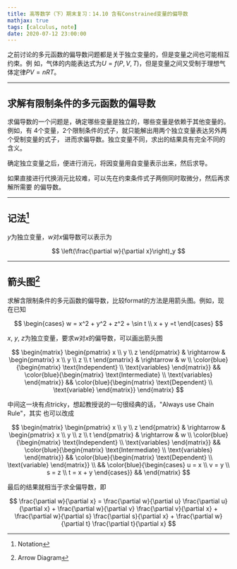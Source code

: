 ```yaml
---
title: 高等数学（下）期末复习：14.10 含有Constrained变量的偏导数
mathjax: true
tags: [calculus, note]
date: 2020-07-12 23:00:00
---
```


之前讨论的多元函数的偏导数问题都是关于独立变量的，但是变量之间也可能相互约束。例
如，气体的内能表达式为$U = f(P,V,T)$，但是变量之间又受制于理想气体定律$PV=nRT$。

<!--more-->

---

## 求解有限制条件的多元函数的偏导数

求偏导数的一个问题是，确定哪些变量是独立的，哪些变量是依赖于其他变量的。例如，有
4个变量，2个限制条件的式子，就只能解出用两个独立变量表达另外两个受制变量的式子，
进而求偏导数。独立变量不同，求出的结果具有完全不同的含义。

确定独立变量之后，便进行消元，将因变量用自变量表示出来，然后求导。

如果直接进行代换消元比较难，可以先在约束条件式子两侧同时取微分，然后再求解所需要
的偏导数。

---

## 记法[^1]

$y$为独立变量，$w$对$x$偏导数可以表示为

$$
\left(\frac{\partial w}{\partial x}\right)_y
$$

---

## 箭头图[^2]

求解含限制条件的多元函数的偏导数，比较format的方法是用箭头图。例如，现在已知

$$
\begin{cases}
    w = x^2 + y^2 + z^2 + \sin t \\
    x + y =t
\end{cases}
$$

$x$, $y$, $z$为独立变量，要求$w$对$x$的偏导数，可以画出箭头图

$$
\begin{matrix}
    \begin{pmatrix}
        x \\ y \\ z
    \end{pmatrix} & \rightarrow &
    \begin{pmatrix}
        x \\ y \\ z \\ t
    \end{pmatrix} & \rightarrow & w \\
    \color{blue}{\begin{matrix}
        \text{Independent} \\ \text{variables}
    \end{matrix}} &&
    \color{blue}{\begin{matrix}
        \text{Intermediate} \\ \text{variables}
    \end{matrix}} &&
    \color{blue}{\begin{matrix}
        \text{Dependent} \\ \text{variable}
    \end{matrix}}
\end{matrix}
$$

中间这一块有点tricky，想起教授说的一句很经典的话，"Always use Chain Rule"，其实
也可以改成

$$
\begin{matrix}
    \begin{pmatrix}
        x \\ y \\ z
    \end{pmatrix} & \rightarrow &
    \begin{pmatrix}
        x \\ y \\ z \\ t
    \end{pmatrix} & \rightarrow & w \\
    \color{blue}{\begin{matrix}
        \text{Independent} \\ \text{variables}
    \end{matrix}} &&
    \color{blue}{\begin{matrix}
        \text{Intermediate} \\ \text{variables}
    \end{matrix}} &&
    \color{blue}{\begin{matrix}
        \text{Dependent} \\ \text{variable}
    \end{matrix}} \\ &&
    \color{blue}{\begin{cases}
        u = x \\ v = y \\ s = z \\ t = x + y
    \end{cases}} &&
\end{matrix}
$$

最后的结果就相当于求全偏导数，即

$$
\frac{\partial w}{\partial x} =
\frac{\partial w}{\partial u} \frac{\partial u}{\partial x} +
\frac{\partial w}{\partial v} \frac{\partial v}{\partial x} +
\frac{\partial w}{\partial s} \frac{\partial s}{\partial x} +
\frac{\partial w}{\partial t} \frac{\partial t}{\partial x}
$$

[^1]: Notation

[^2]: Arrow Diagram
